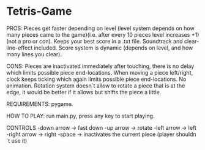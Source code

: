 # Tetris-Game

PROS:
Pieces get faster depending on level (level system depends on how many pieces came to the game)(i.e. after every 10 pieces level increases +1)(not a pro or con).
Keeps your best score in a .txt file.
Soundtrack and clear-line-effect included.
Score system is dynamic (depends on level, and how many lines you clear).


CONS:
Pieces are inactivated immediately after touching, there is no delay which limits possible piece end-locations.
When moving a piece left/right, clock keeps ticking which again limits possible piece end-locations.
No animation.
Rotation system doesn´t allow to rotate a piece that is at the edge, it would be better if it allows but shifts the piece a little.


REQUIREMENTS:
pygame.

HOW TO PLAY:
run main.py,
press any key to start playing.

CONTROLS
-down arrow -> fast down
-up arrow -> rotate
-left arrow -> left
-right arrow -> right
-space -> inactivates the current piece (player shouldn´t use it)
